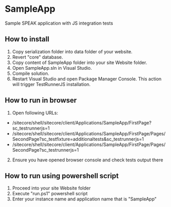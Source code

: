 SampleApp
===============

Sample SPEAK application with JS integration tests

## How to install
1. Copy serialization folder into data folder of your website.
2. Revert "core" database.
3. Copy content of SampleApp folder into your site Website folder.
4. Open SampleApp.sln in Visual Studio.
5. Compile solution.
6. Restart Visual Studio and open Package Manager Console. This action will trigger TestRunnerJS installation.

## How to run in browser
1. Open following URLs:
* /sitecore/shell/sitecore/client/Applications/SampleApp/FirstPage?sc_testrunnerjs=1
* /sitecore/shell/sitecore/client/Applications/SampleApp/FirstPage/Pages/SecondPage?sc_testfixture=additionaltests&sc_testrunnerjs=1
* /sitecore/shell/sitecore/client/Applications/SampleApp/FirstPage/Pages/SecondPage?sc_testrunnerjs=1
2. Ensure you have opened browser console and check tests output there

## How to run using powershell script
1. Proceed into your site Website folder
2. Execute "run.ps1" powershell script
3. Enter your instance name and application name that is "SampleApp"